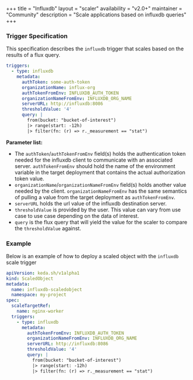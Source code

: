 +++
title = "Influxdb"
layout = "scaler"
availability = "v2.0+"
maintainer = "Community"
description = "Scale applications based on influxdb queries"
+++

### Trigger Specification

This specification describes the `influxdb` trigger that scales based on the results of a flux query.

```yaml
triggers:
  - type: influxdb
    metadata:
      authToken: some-auth-token
      organizationName: influx-org
      authTokenFromEnv: INFLUXDB_AUTH_TOKEN
      organizationNameFromEnv: INFLUXDB_ORG_NAME
      serverURL: http://influxdb:8086
      thresholdValue: '4'
      query: |
        from(bucket: "bucket-of-interest")
        |> range(start: -12h)
        |> filter(fn: (r) => r._measurement == "stat")
```

**Parameter list:**

- The `authToken`/`authTokenFromEnv` field(s) holds the authentication token needed for the influxdb client to communicate with an associated server. `authTokenFromEnv` should hold the name of the environment variable in the target deployment that contains the actual authorization token value.
- `organizationName`/`organizationNameFromEnv` field(s) holds another value needed by the client. `organizationNameFromEnv` has the same semantics of pulling a value from the target deployment as `authTokenFromEnv`.
- `serverURL` holds the url value of the influxdb destination server.
- `thresholdValue` is provided by the user. This value can vary from use case to use case depending on the data of interest.
- `query` is the flux query that will yield the value for the scaler to compare the `thresholdValue` against.

### Example

Below is an example of how to deploy a scaled object with the `influxdb` scale trigger

```yaml
apiVersion: keda.sh/v1alpha1
kind: ScaledObject
metadata:
  name: influxdb-scaledobject
  namespace: my-project
spec:
  scaleTargetRef:
    name: nginx-worker
  triggers:
    - type: influxdb
      metadata:
        authTokenFromEnv: INFLUXDB_AUTH_TOKEN
        organizationNameFromEnv: INFLUXDB_ORG_NAME
        serverURL: http://influxdb:8086
        thresholdValue: '4'
        query: |
          from(bucket: "bucket-of-interest")
          |> range(start: -12h)
          |> filter(fn: (r) => r._measurement == "stat")
```
